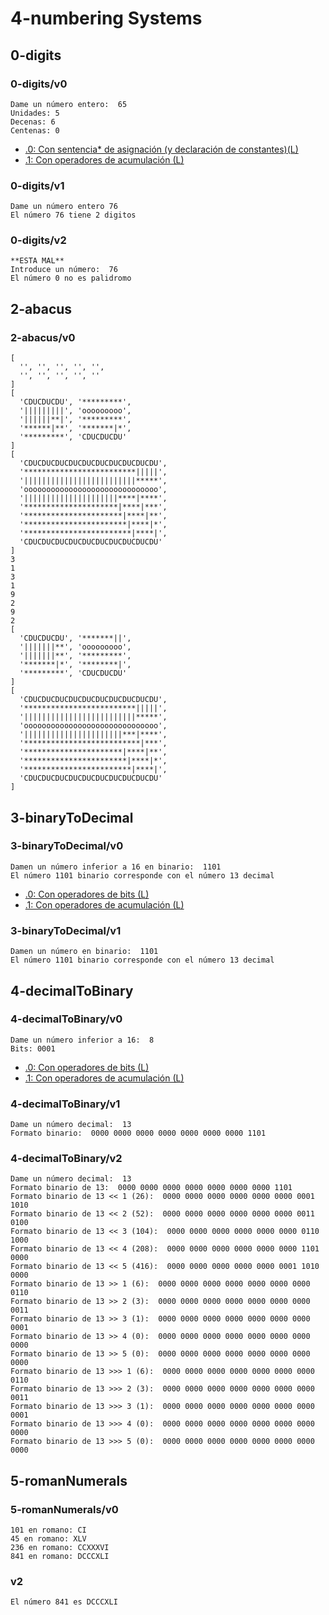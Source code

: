 # 4-numbering Systems

## 0-digits

### 0-digits/v0
~~~
Dame un número entero:  65
Unidades: 5
Decenas: 6
Centenas: 0
~~~
- [.0: Con sentencia* de asignación (y declaración de constantes)(L)](../4-numberingSystems/0-digits/v0.0/app.js)
- [.1: Con operadores de acumulación (L)](../4-numberingSystems/0-digits/v0.1/app.js)
### 0-digits/v1
~~~
Dame un número entero 76
El número 76 tiene 2 digitos
~~~

### 0-digits/v2
~~~
**ESTA MAL**
Introduce un número:  76
El número 0 no es palidromo
~~~

## 2-abacus

### 2-abacus/v0
~~~
[
  '', '', '', '', '',
  '', '', '', '', '' 
]
[
  'CDUCDUCDU', '*********',
  '|||||||||', 'ooooooooo',
  '||||||**|', '*********',
  '******|**', '*******|*',
  '*********', 'CDUCDUCDU' 
]
[
  'CDUCDUCDUCDUCDUCDUCDUCDUCDUCDU',
  '*************************|||||',
  '|||||||||||||||||||||||||*****',
  'oooooooooooooooooooooooooooooo',
  '|||||||||||||||||||||****|****',
  '*********************|****|***',
  '**********************|****|**',
  '***********************|****|*',
  '************************|****|',
  'CDUCDUCDUCDUCDUCDUCDUCDUCDUCDU'
]
3
1
3
1
9
2
9
2
[
  'CDUCDUCDU', '*******||',
  '|||||||**', 'ooooooooo',
  '|||||||**', '*********',
  '*******|*', '********|',
  '*********', 'CDUCDUCDU'
]
[
  'CDUCDUCDUCDUCDUCDUCDUCDUCDUCDU',
  '*************************|||||',
  '|||||||||||||||||||||||||*****',
  'oooooooooooooooooooooooooooooo',
  '||||||||||||||||||||||***|****',
  '**************************|***',
  '**********************|****|**',
  '***********************|****|*',
  '************************|****|',
  'CDUCDUCDUCDUCDUCDUCDUCDUCDUCDU'
]
~~~

## 3-binaryToDecimal

### 3-binaryToDecimal/v0
~~~
Damen un número inferior a 16 en binario:  1101
El número 1101 binario corresponde con el número 13 decimal
~~~
- [.0: Con operadores de bits (L)](../4-numberingSystems/3-binaryToDecimal/v0.0/app.js)
- [.1: Con operadores de acumulación (L)](../4-numberingSystems/3-binaryToDecimal/v0.1/app.js)
### 3-binaryToDecimal/v1
~~~
Damen un número en binario:  1101
El número 1101 binario corresponde con el número 13 decimal
~~~

## 4-decimalToBinary

### 4-decimalToBinary/v0
~~~
Dame un número inferior a 16:  8
Bits: 0001
~~~
- [.0: Con operadores de bits (L)](../4-numberingSystems/4-decimalToBinary/v0.0/app.js)
- [.1: Con operadores de acumulación (L)](../4-numberingSystems/4-decimalToBinary/v0.1/app.js)
### 4-decimalToBinary/v1
~~~
Dame un número decimal:  13
Formato binario:  0000 0000 0000 0000 0000 0000 0000 1101
~~~

### 4-decimalToBinary/v2
~~~
Dame un número decimal:  13
Formato binario de 13:  0000 0000 0000 0000 0000 0000 0000 1101
Formato binario de 13 << 1 (26):  0000 0000 0000 0000 0000 0000 0001 1010 
Formato binario de 13 << 2 (52):  0000 0000 0000 0000 0000 0000 0011 0100 
Formato binario de 13 << 3 (104):  0000 0000 0000 0000 0000 0000 0110 1000
Formato binario de 13 << 4 (208):  0000 0000 0000 0000 0000 0000 1101 0000
Formato binario de 13 << 5 (416):  0000 0000 0000 0000 0000 0001 1010 0000
Formato binario de 13 >> 1 (6):  0000 0000 0000 0000 0000 0000 0000 0110
Formato binario de 13 >> 2 (3):  0000 0000 0000 0000 0000 0000 0000 0011
Formato binario de 13 >> 3 (1):  0000 0000 0000 0000 0000 0000 0000 0001
Formato binario de 13 >> 4 (0):  0000 0000 0000 0000 0000 0000 0000 0000
Formato binario de 13 >> 5 (0):  0000 0000 0000 0000 0000 0000 0000 0000
Formato binario de 13 >>> 1 (6):  0000 0000 0000 0000 0000 0000 0000 0110
Formato binario de 13 >>> 2 (3):  0000 0000 0000 0000 0000 0000 0000 0011
Formato binario de 13 >>> 3 (1):  0000 0000 0000 0000 0000 0000 0000 0001
Formato binario de 13 >>> 4 (0):  0000 0000 0000 0000 0000 0000 0000 0000
Formato binario de 13 >>> 5 (0):  0000 0000 0000 0000 0000 0000 0000 0000
~~~

## 5-romanNumerals

### 5-romanNumerals/v0
~~~
101 en romano: CI
45 en romano: XLV
236 en romano: CCXXXVI
841 en romano: DCCCXLI
~~~
### v2
~~~
El número 841 es DCCCXLI
~~~

